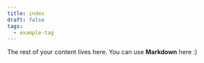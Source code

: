 ```yaml
---
title: index
draft: false
tags:
  - example-tag
---
```


The rest of your content lives here. You can use **Markdown** here :)
